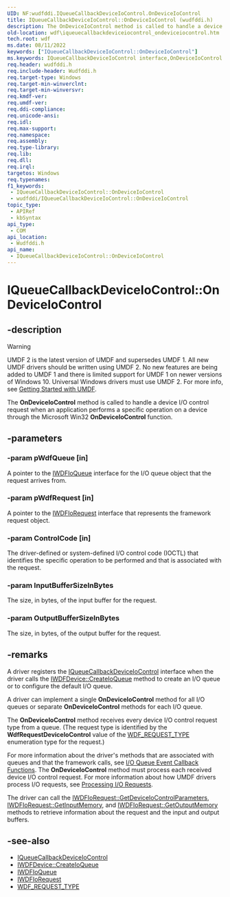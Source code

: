 ```yaml
---
UID: NF:wudfddi.IQueueCallbackDeviceIoControl.OnDeviceIoControl
title: IQueueCallbackDeviceIoControl::OnDeviceIoControl (wudfddi.h)
description: The OnDeviceIoControl method is called to handle a device I/O control request when an application performs a specific operation on a device through the Microsoft Win32 OnDeviceIoControl function.
old-location: wdf\iqueuecallbackdeviceiocontrol_ondeviceiocontrol.htm
tech.root: wdf
ms.date: 08/11/2022
keywords: ["IQueueCallbackDeviceIoControl::OnDeviceIoControl"]
ms.keywords: IQueueCallbackDeviceIoControl interface,OnDeviceIoControl method, IQueueCallbackDeviceIoControl.OnDeviceIoControl, IQueueCallbackDeviceIoControl::OnDeviceIoControl, OnDeviceIoControl, OnDeviceIoControl method, OnDeviceIoControl method,IQueueCallbackDeviceIoControl interface, UMDFQueueObjectRef_2dd692cd-27fb-41fc-ab9d-2bb9db9b32bb.xml, umdf.iqueuecallbackdeviceiocontrol_ondeviceiocontrol, wdf.iqueuecallbackdeviceiocontrol_ondeviceiocontrol, wudfddi/IQueueCallbackDeviceIoControl::OnDeviceIoControl
req.header: wudfddi.h
req.include-header: Wudfddi.h
req.target-type: Windows
req.target-min-winverclnt: 
req.target-min-winversvr: 
req.kmdf-ver: 
req.umdf-ver: 
req.ddi-compliance: 
req.unicode-ansi: 
req.idl: 
req.max-support: 
req.namespace: 
req.assembly: 
req.type-library: 
req.lib: 
req.dll: 
req.irql: 
targetos: Windows
req.typenames: 
f1_keywords:
 - IQueueCallbackDeviceIoControl::OnDeviceIoControl
 - wudfddi/IQueueCallbackDeviceIoControl::OnDeviceIoControl
topic_type:
 - APIRef
 - kbSyntax
api_type:
 - COM
api_location:
 - Wudfddi.h
api_name:
 - IQueueCallbackDeviceIoControl::OnDeviceIoControl
---
```


# IQueueCallbackDeviceIoControl::OnDeviceIoControl

## -description

> [!WARNING]
> UMDF 2 is the latest version of UMDF and supersedes UMDF 1. All new UMDF drivers should be written using UMDF 2. No new features are being added to UMDF 1 and there is limited support for UMDF 1 on newer versions of Windows 10. Universal Windows drivers must use UMDF 2. For more info, see [Getting Started with UMDF](/windows-hardware/drivers/wdf/getting-started-with-umdf-version-2).

The **OnDeviceIoControl** method is called to handle a device I/O control request when an application performs a specific operation on a device through the Microsoft Win32 **OnDeviceIoControl** function.

## -parameters

### -param pWdfQueue [in]

A pointer to the [IWDFIoQueue](./nn-wudfddi-iwdfioqueue.md) interface for the I/O queue object that the request arrives from.

### -param pWdfRequest [in]


A pointer to the [IWDFIoRequest](./nn-wudfddi-iwdfiorequest.md) interface that represents the framework request object.

### -param ControlCode [in]


The driver-defined or system-defined I/O control code (IOCTL) that identifies the specific operation to be performed and that is associated with the request.

### -param InputBufferSizeInBytes

The size, in bytes, of the input buffer for the request.

### -param OutputBufferSizeInBytes

The size, in bytes, of the output buffer for the request.

## -remarks

A driver registers the [IQueueCallbackDeviceIoControl](./nn-wudfddi-iqueuecallbackdeviceiocontrol.md) interface when the driver calls the [IWDFDevice::CreateIoQueue](./nf-wudfddi-iwdfdevice-createioqueue.md) method to create an I/O queue or to configure the default I/O queue. 

A driver can implement a single **OnDeviceIoControl** method for all I/O queues or separate **OnDeviceIoControl** methods for each I/O queue. 

The **OnDeviceIoControl** method receives every device I/O control request type from a queue. (The request type is identified by the **WdfRequestDeviceIoControl** value of the [WDF_REQUEST_TYPE](../wdfrequest/ne-wdfrequest-_wdf_request_type.md) enumeration type for the request.) 

For more information about the driver's methods that are associated with queues and that the framework calls, see [I/O Queue Event Callback Functions](/windows-hardware/drivers/wdf/i-o-queue-event-callback-functions). The **OnDeviceIoControl** method must process each received device I/O control request. For more information about how UMDF drivers process I/O requests, see [Processing I/O Requests](/windows-hardware/drivers/wdf/processing-i-o-requests).

The driver can call the [IWDFIoRequest::GetDeviceIoControlParameters](./nf-wudfddi-iwdfiorequest-getdeviceiocontrolparameters.md), [IWDFIoRequest::GetInputMemory](./nf-wudfddi-iwdfiorequest-getinputmemory.md), and [IWDFIoRequest::GetOutputMemory](./nf-wudfddi-iwdfiorequest-getoutputmemory.md) methods to retrieve information about the request and the input and output buffers.

## -see-also

- [IQueueCallbackDeviceIoControl](./nn-wudfddi-iqueuecallbackdeviceiocontrol.md)
- [IWDFDevice::CreateIoQueue](./nf-wudfddi-iwdfdevice-createioqueue.md)
- [IWDFIoQueue](./nn-wudfddi-iwdfioqueue.md)
- [IWDFIoRequest](./nn-wudfddi-iwdfiorequest.md)
- [WDF_REQUEST_TYPE](../wdfrequest/ne-wdfrequest-_wdf_request_type.md)
